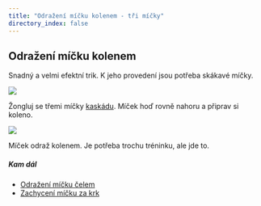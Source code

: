 ```yaml
---
title: "Odražení míčku kolenem - tři míčky"
directory_index: false
---
```


## Odražení míčku kolenem


Snadný a velmi efektní trik. K jeho provedení jsou potřeba skákavé míčky.

![](img/k/kolenoa.png)

Žongluj se třemi míčky <a href="kaskada.html" title="Nejlehčí trik se třemi míčky.">kaskádu</a>. Míček hoď rovně nahoru a připrav si koleno.

![](img/k/kolenob.png)

Míček odraž kolenem. Je potřeba trochu tréninku, ale jde to.



##### Kam dál

- [Odražení míčku čelem](/micky/3/celo.html "Podobný trik se třemi míčky")
- [Zachycení míčku za krk](/micky/3/krk.html "Třešničku na dortu můžeš na konec vystoupení")
